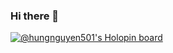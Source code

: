 ### Hi there 👋

[![@hungnguyen501's Holopin board](https://holopin.io/api/user/board?user=hungnguyen501)](https://www.holopin.io/@hungnguyen501)
